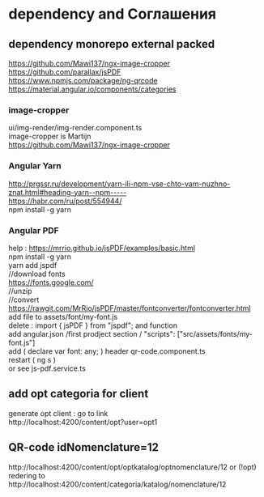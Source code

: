 # dependency and Соглашения 

## dependency monorepo external packed 
https://github.com/Mawi137/ngx-image-cropper <br/>
 https://github.com/parallax/jsPDF<br/>
 https://www.npmjs.com/package/ng-qrcode<br/>
 https://material.angular.io/components/categories <br/>

 ### image-cropper
 ui/img-render/img-render.component.ts <br/>
 image-cropper is Martijn <br/>
 https://github.com/Mawi137/ngx-image-cropper <br/>

 ### Angular Yarn
 http://prgssr.ru/development/yarn-ili-npm-vse-chto-vam-nuzhno-znat.html#heading-yarn--npm----- <br/>
 https://habr.com/ru/post/554944/<br/>
  npm install -g yarn<br/>
 ### Angular PDF
  help : https://mrrio.github.io/jsPDF/examples/basic.html <br>
  npm install -g yarn<br/>
  yarn add jspdf <br/>
  //download fonts <br/>
  https://fonts.google.com/ <br/>
  //unzip <br/>
  //convert<br/>
  https://rawgit.com/MrRio/jsPDF/master/fontconverter/fontconverter.html <br/>
  add file to assets/font/my-font.js <br/>
  delete : import { jsPDF } from "jspdf"; and function <br/>
  add angular.json /first  prodject section / "scripts": ["src/assets/fonts/my-font.js"] <br/>
  add ( declare var font: any; ) header qr-code.component.ts <br/>
  restart ( ng s )<br/>
  or see js-pdf.service.ts<br/>

## add opt categoria for client
generate opt client : go to link <br/>
http://localhost:4200/content/opt?user=opt1

## QR-code idNomenclature=12
http://localhost:4200/content/opt/optkatalog/optnomenclature/12
or (!opt) redering to
http://localhost:4200/content/categoria/katalog/nomenclature/12

